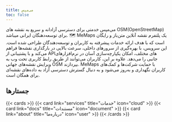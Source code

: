 ```yaml
---
title: می‌مپس
toc: false
---
```


می‌مپس خدمتی برای دسترسی آزادانه و سریع به نقشه های OSM(OpenStreetMap) برای توسعه‌دهنگان ایرانی میباشد. 🗺️
MeMaps یک پلتفرم نقشه آنلاین متن‌باز و رایگان است که با هدف ارائه خدمات پیشرفته به کاربران و توسعه‌دهندگان طراحی شده است. این سرویس، با بهره‌گیری از سرورهای داخلی، سرعت بالایی در بارگذاری نقشه‌ها فراهم می‌کند و با پشتیبانی از APIهای مختلف، امکان یکپارچه‌سازی آسان در نرم‌افزارهای جانبی را می‌دهد. علاوه بر این، کاربران می‌توانند از طریق رابط کاربری تحت وب به ویرایش نقشه‌های جهانی OSM بپردازند. MeMaps با حمایت شرکت‌ها و کمک‌های کاربران نگهداری و به‌روز می‌شود و به دنبال گسترش دسترسی آزاد به داده‌های نقشه‌ای برای همگان است.

## جستارها

{{< cards >}}
  {{< card link="services" title="خدمات" icon="cloud" >}}
  {{< card link="docs" title="مستندات" icon="document" >}}
  {{< card link="about" title="درباره‌ما" icon="user" >}}
{{< /cards >}}

